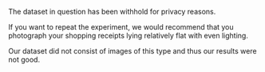 The dataset in question has been withhold for privacy reasons.

If you want to repeat the experiment, we would recommend that you photograph your shopping receipts lying relatively flat with even lighting.

Our dataset did not consist of images of this type and thus our results were not good.
